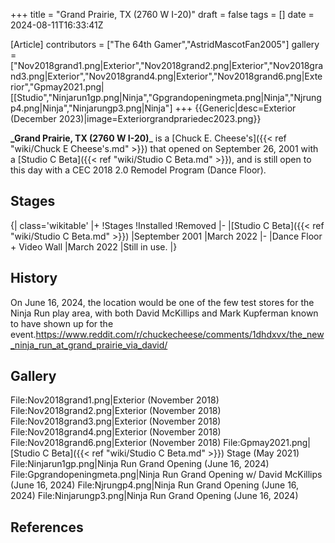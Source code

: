 +++
title = "Grand Prairie, TX (2760 W I-20)"
draft = false
tags = []
date = 2024-08-11T16:33:41Z

[Article]
contributors = ["The 64th Gamer","AstridMascotFan2005"]
gallery = ["Nov2018grand1.png|Exterior","Nov2018grand2.png|Exterior","Nov2018grand3.png|Exterior","Nov2018grand4.png|Exterior","Nov2018grand6.png|Exterior","Gpmay2021.png|[[Studio","Ninjarun1gp.png|Ninja","Gpgrandopeningmeta.png|Ninja","Njrungp4.png|Ninja","Ninjarungp3.png|Ninja"]
+++
{{Generic|desc=Exterior (December 2023)|image=Exteriorgrandprariedec2023.png}}

**_Grand Prairie, TX (2760 W I-20)**_ is a [Chuck E. Cheese's]({{< ref "wiki/Chuck E Cheese's.md" >}}) that opened on September 26, 2001 with a [Studio C Beta]({{< ref "wiki/Studio C Beta.md" >}}), and is still open to this day with a CEC 2018 2.0 Remodel Program (Dance Floor).

## Stages ##
{| class='wikitable'
|+
!Stages
!Installed
!Removed
|-
|[Studio C Beta]({{< ref "wiki/Studio C Beta.md" >}})
|September 2001
|March 2022
|-
|Dance Floor + Video Wall
|March 2022
|Still in use.
|}

## History ##
On June 16, 2024, the location would be one of the few test stores for the Ninja Run play area, with both David McKillips and Mark Kupferman known to have shown up for the event.<ref>https://www.reddit.com/r/chuckecheese/comments/1dhdxvx/the_new_ninja_run_at_grand_prairie_via_david/</ref>

## Gallery ##
<gallery>
File:Nov2018grand1.png|Exterior (November 2018)
File:Nov2018grand2.png|Exterior (November 2018)
File:Nov2018grand3.png|Exterior (November 2018)
File:Nov2018grand4.png|Exterior (November 2018)
File:Nov2018grand6.png|Exterior (November 2018)
File:Gpmay2021.png|[Studio C Beta]({{< ref "wiki/Studio C Beta.md" >}}) Stage (May 2021)
File:Ninjarun1gp.png|Ninja Run Grand Opening (June 16, 2024)
File:Gpgrandopeningmeta.png|Ninja Run Grand Opening w/ David McKillips (June 16, 2024)
File:Njrungp4.png|Ninja Run Grand Opening (June 16, 2024)
File:Ninjarungp3.png|Ninja Run Grand Opening (June 16, 2024)
</gallery>

## References ##